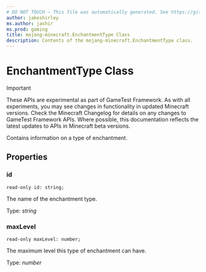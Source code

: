 ```yaml
---
# DO NOT TOUCH — This file was automatically generated. See https://github.com/Mojang/MinecraftScriptingApiDocsGenerator to modify descriptions, examples, etc.
author: jakeshirley
ms.author: jashir
ms.prod: gaming
title: mojang-minecraft.EnchantmentType Class
description: Contents of the mojang-minecraft.EnchantmentType class.
---
```

# EnchantmentType Class
>[!IMPORTANT]
>These APIs are experimental as part of GameTest Framework. As with all experiments, you may see changes in functionality in updated Minecraft versions. Check the Minecraft Changelog for details on any changes to GameTest Framework APIs. Where possible, this documentation reflects the latest updates to APIs in Minecraft beta versions.

Contains information on a type of enchantment.

## Properties
### **id**
`read-only id: string;`

The name of the enchantment type.

Type: *string*


### **maxLevel**
`read-only maxLevel: number;`

The maximum level this type of enchantment can have.

Type: *number*


